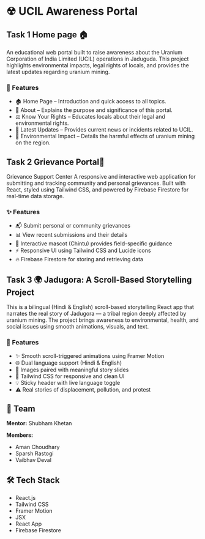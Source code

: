 # ☢ UCIL Awareness Portal

## Task 1 Home page 🏠

An educational web portal built to raise awareness about the Uranium Corporation of India Limited (UCIL) operations in Jaduguda. This project highlights environmental impacts, legal rights of locals, and provides the latest updates regarding uranium mining.


### 📌 Features

- 🏠 Home Page – Introduction and quick access to all topics.  
- 📖 About – Explains the purpose and significance of this portal.  
- ⚖ Know Your Rights – Educates locals about their legal and environmental rights.  
- 📰 Latest Updates – Provides current news or incidents related to UCIL.  
- 🌿 Environmental Impact – Details the harmful effects of uranium mining on the region.

## Task 2 Grievance Portal📃
Grievance Support Center
A responsive and interactive web application for submitting and tracking community and personal grievances. Built with React, styled using Tailwind CSS, and powered by Firebase Firestore for real-time data storage.


### ✨ Features
- 📬 Submit personal or community grievances
- 📊 View recent submissions and their details
- 💬 Interactive mascot (Chintu) provides field-specific guidance
- ⚡ Responsive UI using Tailwind CSS and Lucide icons
- 🔥 Firebase Firestore for storing and retrieving data


## Task 3 🌍 Jadugora: A Scroll-Based Storytelling Project

This is a bilingual (Hindi & English) scroll-based storytelling React app that narrates the real story of Jadugora — a tribal region deeply affected by uranium mining. The project brings awareness to environmental, health, and social issues using smooth animations, visuals, and text.


### 🚀 Features

- ✨ Smooth scroll-triggered animations using Framer Motion
- 🌐 Dual language support (Hindi & English)
- 📸 Images paired with meaningful story slides
- 🎨 Tailwind CSS for responsive and clean UI
- 💡 Sticky header with live language toggle
-  ⚠️ Real stories of displacement, pollution, and protest

## 🤝 Team

<b>Mentor:</b> Shubham Khetan

<b>Members:</b>
- Aman Choudhary
- Sparsh Rastogi
- Vaibhav Deval


## 🛠️ Tech Stack

- React.js
- Tailwind CSS
- Framer Motion
- JSX
- React App
- Firebase Firestore

</br>





